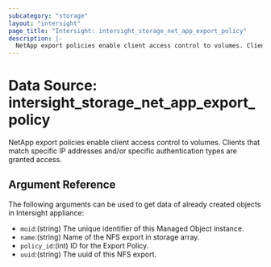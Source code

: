 ```yaml
---
subcategory: "storage"
layout: "intersight"
page_title: "Intersight: intersight_storage_net_app_export_policy"
description: |-
  NetApp export policies enable client access control to volumes. Clients that match specific IP addresses and/or specific authentication types are granted access.
---
```


# Data Source: intersight_storage_net_app_export_policy
NetApp export policies enable client access control to volumes. Clients that match specific IP addresses and/or specific authentication types are granted access.
## Argument Reference
The following arguments can be used to get data of already created objects in Intersight appliance:
* `moid`:(string) The unique identifier of this Managed Object instance. 
* `name`:(string) Name of the NFS export in storage array. 
* `policy_id`:(int) ID for the Export Policy. 
* `uuid`:(string) The uuid of this NFS export. 
